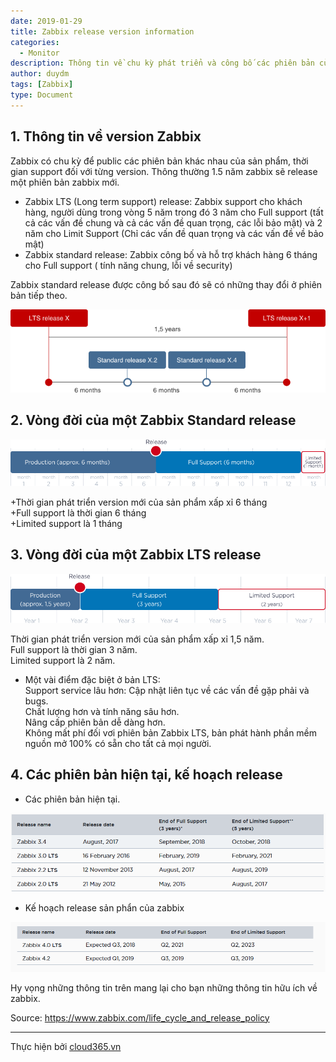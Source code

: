 ```yaml
---
date: 2019-01-29
title: Zabbix release version information
categories:
  - Monitor
description: Thông tin về chu kỳ phát triển và công bố các phiên bản của zabbix
author: duydm
tags: [Zabbix]
type: Document
---
```


## 1. Thông tin về version Zabbix

Zabbix có chu kỳ để public các phiên bản khác nhau của sản phẩm, thời gian support đối với từng version. Thông thường 1.5 năm zabbix sẽ release một phiên bản zabbix mới.<br>
- Zabbix LTS (Long term support) release:  Zabbix support cho khách hàng, người dùng trong vòng 5 năm trong đó 3 năm cho Full support (tất cả các vấn đề chung và cả các vấn đề quan trọng, các lỗi bảo mật) và 2 năm cho Limit Support (Chỉ các vấn đề quan trọng và các vấn đề về bảo mật)<br>
- Zabbix standard release: Zabbix công bố và hỗ trợ khách hàng 6 tháng cho Full support ( tính năng chung, lỗi về security)

Zabbix standard release được công bố sau đó sẽ có những thay đổi ở phiên bản tiếp theo.

![](/images/img-version-zabbix/versionzabbix1.png)

## 2. Vòng đời của một Zabbix Standard release

![](/images/img-version-zabbix/versionzabbix2.png)

+Thời gian phát triển version mới của sản phẩm  xấp xỉ 6 tháng<br>
+Full support là thời gian 6 tháng<br>
+Limited support là 1 tháng<br>

## 3. Vòng đời của một Zabbix LTS release

![](/images/img-version-zabbix/versionzabbix3.png)

Thời gian phát triển version mới của sản phẩm  xấp xỉ 1,5 năm.<br>
Full support là thời gian 3 năm.<br>
Limited support là 2 năm.<br>

- Một vài điểm đặc biệt ở bản LTS:<br>
	Support service lâu hơn: Cập nhật liên tục về các vấn đề gặp phải và bugs.<br>
	Chất lượng hơn và tính năng sâu hơn.<br>
	Nâng cấp phiên bản dễ dàng hơn.<br>
	Không mất phí đối vơi phiên bản Zabbix LTS, bản phát hành phần mềm nguồn mở 100% có sẵn cho tất cả mọi người.

## 4. Các phiên bản hiện tại, kế hoạch release

- Các phiên bản hiện tại.

![](/images/img-version-zabbix/versionzabbix4.png)

- Kế hoạch release sản phẩn của zabbix

![](/images/img-version-zabbix/versionzabbix5.png)

Hy vọng những thông tin trên mang lại cho bạn những thông tin hữu ích về zabbix.

Source: https://www.zabbix.com/life_cycle_and_release_policy

---
Thực hiện bởi <a href="https://cloud365.vn/" target="_blank">cloud365.vn</a>